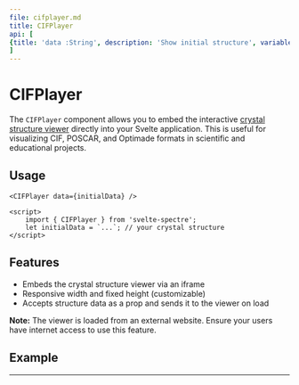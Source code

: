 ```yaml
---
file: cifplayer.md
title: CIFPlayer
api: [
{title: 'data :String', description: 'Show initial structure', variables: 'data: string (CIF data to visualize, sent to the viewer on load)'},
]
---
```


<script>
		import { CIFPlayer } from '$lib';
		let initialData = `BaTiO3
1.0000000000000000
		8.0000000000000000    0.0000000000000000    0.0000000000000000
		0.0000000000000000    8.0000000000000000    0.0000000000000000
		0.0000000000000000    0.0000000000000000    8.0000000000000000
Ba  Ti  O   Ba  Ti  O   Ba  Ti  O   Ba  Ti  O   Ba  Ti  O   Ba  Ti  O   Ba  Ti  O   Ba  Ti  O
	1   1   3   1   1   3   1   1   3   1   1   3   1   1   3   1   1   3   1   1   3   1   1   3
Cartesian
-1.0000000000000000 -1.0000000000000000 -1.0000000000000000
-3.0000000000000000 -3.0000000000000000 -3.0000000000000000
-1.0000000000000000 -3.0000000000000000 -3.0000000000000000
-3.0000000000000000 -1.0000000000000000 -3.0000000000000000
-3.0000000000000000 -3.0000000000000000 -1.0000000000000000
-1.0000000000000000 -1.0000000000000000  3.0000000000000000
-3.0000000000000000 -3.0000000000000000  1.0000000000000000
-1.0000000000000000 -3.0000000000000000  1.0000000000000000
-3.0000000000000000 -1.0000000000000000  1.0000000000000000
-3.0000000000000000 -3.0000000000000000  3.0000000000000000
-1.0000000000000000  3.0000000000000000 -1.0000000000000000
-3.0000000000000000  1.0000000000000000 -3.0000000000000000
-1.0000000000000000  1.0000000000000000 -3.0000000000000000
-3.0000000000000000  3.0000000000000000 -3.0000000000000000
-3.0000000000000000  1.0000000000000000 -1.0000000000000000
-1.0000000000000000  3.0000000000000000  3.0000000000000000
-3.0000000000000000  1.0000000000000000  1.0000000000000000
-1.0000000000000000  1.0000000000000000  1.0000000000000000
-3.0000000000000000  3.0000000000000000  1.0000000000000000
-3.0000000000000000  1.0000000000000000  3.0000000000000000
3.0000000000000000 -1.0000000000000000 -1.0000000000000000
1.0000000000000000 -3.0000000000000000 -3.0000000000000000
3.0000000000000000 -3.0000000000000000 -3.0000000000000000
1.0000000000000000 -1.0000000000000000 -3.0000000000000000
1.0000000000000000 -3.0000000000000000 -1.0000000000000000
3.0000000000000000 -1.0000000000000000  3.0000000000000000
1.0000000000000000 -3.0000000000000000  1.0000000000000000
3.0000000000000000 -3.0000000000000000  1.0000000000000000
1.0000000000000000 -1.0000000000000000  1.0000000000000000
1.0000000000000000 -3.0000000000000000  3.0000000000000000
3.0000000000000000  3.0000000000000000 -1.0000000000000000
1.0000000000000000  1.0000000000000000 -3.0000000000000000
3.0000000000000000  1.0000000000000000 -3.0000000000000000
1.0000000000000000  3.0000000000000000 -3.0000000000000000
1.0000000000000000  1.0000000000000000 -1.0000000000000000
3.0000000000000000  3.0000000000000000  3.0000000000000000
1.0000000000000000  1.0000000000000000  1.0000000000000000
3.0000000000000000  1.0000000000000000  1.0000000000000000
1.0000000000000000  3.0000000000000000  1.0000000000000000
1.0000000000000000  1.0000000000000000  3.0000000000000000`;
</script>

# CIFPlayer

The `CIFPlayer` component allows you to embed the interactive [crystal structure viewer](https://nanoshow.mpds.io) directly into your Svelte application. This is useful for visualizing CIF, POSCAR, and Optimade formats in scientific and educational projects.

## Usage

```svelte
<CIFPlayer data={initialData} />

<script>
    import { CIFPlayer } from 'svelte-spectre';
    let initialData = `...`; // your crystal structure
</script>
```

## Features

-   Embeds the crystal structure viewer via an iframe
-   Responsive width and fixed height (customizable)
-   Accepts structure data as a prop and sends it to the viewer on load

**Note:** The viewer is loaded from an external website. Ensure your users have internet access to use this feature.

## Example

<CIFPlayer data={initialData} />

---
